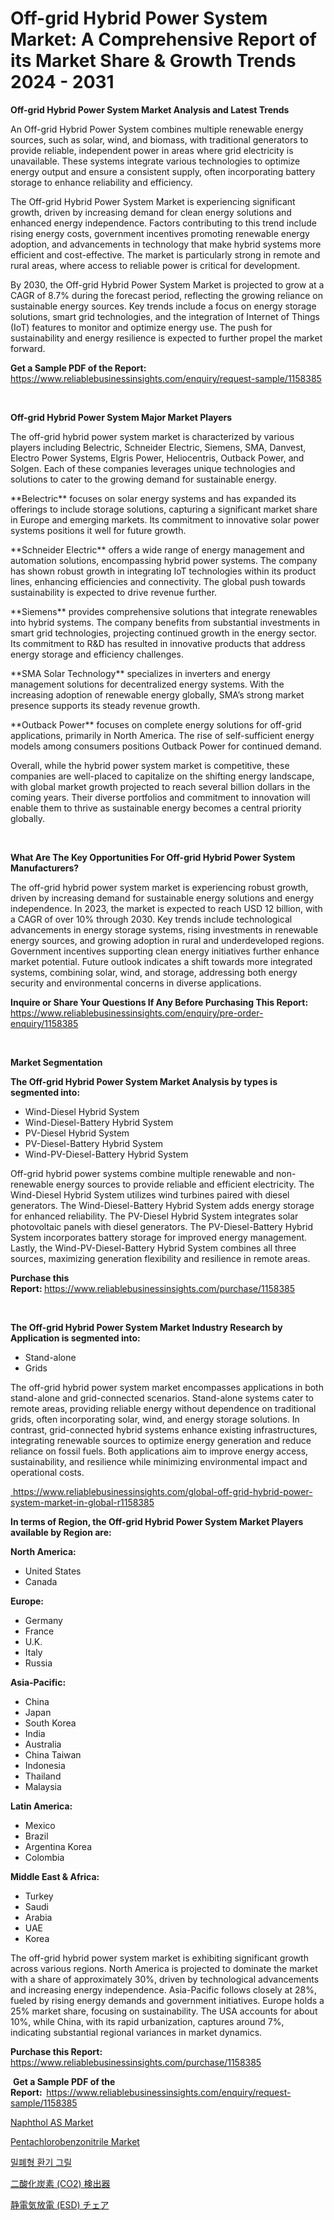 <p><h1>Off-grid Hybrid Power System Market: A Comprehensive Report of its Market Share & Growth Trends 2024 - 2031</h1></p><p><strong>Off-grid Hybrid Power System Market Analysis and Latest Trends</strong></p>
<p><p>An Off-grid Hybrid Power System combines multiple renewable energy sources, such as solar, wind, and biomass, with traditional generators to provide reliable, independent power in areas where grid electricity is unavailable. These systems integrate various technologies to optimize energy output and ensure a consistent supply, often incorporating battery storage to enhance reliability and efficiency.</p><p>The Off-grid Hybrid Power System Market is experiencing significant growth, driven by increasing demand for clean energy solutions and enhanced energy independence. Factors contributing to this trend include rising energy costs, government incentives promoting renewable energy adoption, and advancements in technology that make hybrid systems more efficient and cost-effective. The market is particularly strong in remote and rural areas, where access to reliable power is critical for development.</p><p>By 2030, the Off-grid Hybrid Power System Market is projected to grow at a CAGR of 8.7% during the forecast period, reflecting the growing reliance on sustainable energy sources. Key trends include a focus on energy storage solutions, smart grid technologies, and the integration of Internet of Things (IoT) features to monitor and optimize energy use. The push for sustainability and energy resilience is expected to further propel the market forward.</p></p>
<p><strong>Get a Sample PDF of the Report:&nbsp;</strong> <a href="https://www.reliablebusinessinsights.com/enquiry/request-sample/1158385">https://www.reliablebusinessinsights.com/enquiry/request-sample/1158385</a></p>
<p>&nbsp;</p>
<p><strong>Off-grid Hybrid Power System Major Market Players</strong></p>
<p><p>The off-grid hybrid power system market is characterized by various players including Belectric, Schneider Electric, Siemens, SMA, Danvest, Electro Power Systems, Elgris Power, Heliocentris, Outback Power, and Solgen. Each of these companies leverages unique technologies and solutions to cater to the growing demand for sustainable energy.</p><p>**Belectric** focuses on solar energy systems and has expanded its offerings to include storage solutions, capturing a significant market share in Europe and emerging markets. Its commitment to innovative solar power systems positions it well for future growth.</p><p>**Schneider Electric** offers a wide range of energy management and automation solutions, encompassing hybrid power systems. The company has shown robust growth in integrating IoT technologies within its product lines, enhancing efficiencies and connectivity. The global push towards sustainability is expected to drive revenue further.</p><p>**Siemens** provides comprehensive solutions that integrate renewables into hybrid systems. The company benefits from substantial investments in smart grid technologies, projecting continued growth in the energy sector. Its commitment to R&D has resulted in innovative products that address energy storage and efficiency challenges.</p><p>**SMA Solar Technology** specializes in inverters and energy management solutions for decentralized energy systems. With the increasing adoption of renewable energy globally, SMA’s strong market presence supports its steady revenue growth.</p><p>**Outback Power** focuses on complete energy solutions for off-grid applications, primarily in North America. The rise of self-sufficient energy models among consumers positions Outback Power for continued demand.</p><p>Overall, while the hybrid power system market is competitive, these companies are well-placed to capitalize on the shifting energy landscape, with global market growth projected to reach several billion dollars in the coming years. Their diverse portfolios and commitment to innovation will enable them to thrive as sustainable energy becomes a central priority globally.</p></p>
<p>&nbsp;</p>
<p><strong>What Are The Key Opportunities For Off-grid Hybrid Power System Manufacturers?</strong></p>
<p><p>The off-grid hybrid power system market is experiencing robust growth, driven by increasing demand for sustainable energy solutions and energy independence. In 2023, the market is expected to reach USD 12 billion, with a CAGR of over 10% through 2030. Key trends include technological advancements in energy storage systems, rising investments in renewable energy sources, and growing adoption in rural and underdeveloped regions. Government incentives supporting clean energy initiatives further enhance market potential. Future outlook indicates a shift towards more integrated systems, combining solar, wind, and storage, addressing both energy security and environmental concerns in diverse applications.</p></p>
<p><strong>Inquire or Share Your Questions If Any Before Purchasing This Report:</strong> <a href="https://www.reliablebusinessinsights.com/enquiry/pre-order-enquiry/1158385">https://www.reliablebusinessinsights.com/enquiry/pre-order-enquiry/1158385</a></p>
<p>&nbsp;</p>
<p><strong>Market Segmentation</strong></p>
<p><strong>The Off-grid Hybrid Power System Market Analysis by types is segmented into:</strong></p>
<p><ul><li>Wind-Diesel Hybrid System</li><li>Wind-Diesel-Battery Hybrid System</li><li>PV-Diesel Hybrid System</li><li>PV-Diesel-Battery Hybrid System</li><li>Wind-PV-Diesel-Battery Hybrid System</li></ul></p>
<p><p>Off-grid hybrid power systems combine multiple renewable and non-renewable energy sources to provide reliable and efficient electricity. The Wind-Diesel Hybrid System utilizes wind turbines paired with diesel generators. The Wind-Diesel-Battery Hybrid System adds energy storage for enhanced reliability. The PV-Diesel Hybrid System integrates solar photovoltaic panels with diesel generators. The PV-Diesel-Battery Hybrid System incorporates battery storage for improved energy management. Lastly, the Wind-PV-Diesel-Battery Hybrid System combines all three sources, maximizing generation flexibility and resilience in remote areas.</p></p>
<p><strong>Purchase this Report:&nbsp;</strong><a href="https://www.reliablebusinessinsights.com/purchase/1158385">https://www.reliablebusinessinsights.com/purchase/1158385</a></p>
<p>&nbsp;</p>
<p><strong>The Off-grid Hybrid Power System Market Industry Research by Application is segmented into:</strong></p>
<p><ul><li>Stand-alone</li><li>Grids</li></ul></p>
<p><p>The off-grid hybrid power system market encompasses applications in both stand-alone and grid-connected scenarios. Stand-alone systems cater to remote areas, providing reliable energy without dependence on traditional grids, often incorporating solar, wind, and energy storage solutions. In contrast, grid-connected hybrid systems enhance existing infrastructures, integrating renewable sources to optimize energy generation and reduce reliance on fossil fuels. Both applications aim to improve energy access, sustainability, and resilience while minimizing environmental impact and operational costs.</p></p>
<p><a href="https://www.reliablebusinessinsights.com/global-off-grid-hybrid-power-system-market-in-global-r1158385">&nbsp;https://www.reliablebusinessinsights.com/global-off-grid-hybrid-power-system-market-in-global-r1158385</a></p>
<p><strong>In terms of Region, the Off-grid Hybrid Power System Market Players available by Region are:</strong></p>
<p>
    <p> <strong> North America: </strong>
        <ul>
            <li>United States</li>
            <li>Canada</li>
        </ul>
        </p> 
    <p> <strong> Europe: </strong>
        <ul>
            <li>Germany</li>
            <li>France</li>
            <li>U.K.</li>
            <li>Italy</li>
            <li>Russia</li>
        </ul>
        </p> 
    <p> <strong> Asia-Pacific: </strong>
        <ul>
            <li>China</li>
            <li>Japan</li>
            <li>South Korea</li>
            <li>India</li>
            <li>Australia</li>
            <li>China Taiwan</li>
            <li>Indonesia</li>
            <li>Thailand</li>
            <li>Malaysia</li>
        </ul>
        </p> 
    <p> <strong> Latin America: </strong>
        <ul>
            <li>Mexico</li>
            <li>Brazil</li>
            <li>Argentina Korea</li>
            <li>Colombia</li>
        </ul>
        </p> 
    <p> <strong> Middle East & Africa: </strong>
        <ul>
            <li>Turkey</li>
            <li>Saudi</li>
            <li>Arabia</li>
            <li>UAE</li>
            <li>Korea</li>
        </ul>
    </p>
    </p>
<p><p>The off-grid hybrid power system market is exhibiting significant growth across various regions. North America is projected to dominate the market with a share of approximately 30%, driven by technological advancements and increasing energy independence. Asia-Pacific follows closely at 28%, fueled by rising energy demands and government initiatives. Europe holds a 25% market share, focusing on sustainability. The USA accounts for about 10%, while China, with its rapid urbanization, captures around 7%, indicating substantial regional variances in market dynamics.</p></p>
<p><strong>Purchase this Report: </strong><a href="https://www.reliablebusinessinsights.com/purchase/1158385">https://www.reliablebusinessinsights.com/purchase/1158385</a></p>
<p>&nbsp;<strong>Get a Sample PDF of the Report:&nbsp;&nbsp;</strong><a href="https://www.reliablebusinessinsights.com/enquiry/request-sample/1158385">https://www.reliablebusinessinsights.com/enquiry/request-sample/1158385</a></p>
<p><strong></strong></p>
<p><p><a href="https://issuu.com/reportprime-2/docs/naphthol-as-market-size-2030.pptx_cfd488e0029377">Naphthol AS Market</a></p><p><a href="https://issuu.com/reportprime-2/docs/pentachlorobenzonitrile-market-size_cb94605ec100c7">Pentachlorobenzonitrile Market</a></p><p><a href="https://medium.com/@vlcostes/closed-ventilation-grille-market-%EC%9D%98-%EA%B8%80%EB%A1%9C%EB%B2%8C-%EC%8B%9C%EC%9E%A5-%EA%B0%9C%EC%9A%94%EB%8A%94-%EC%A0%84-%EC%84%B8%EA%B3%84-%EB%B0%8F-%EC%A3%BC%EC%9A%94-%EC%8B%9C%EC%9E%A5%EC%9D%98-%EC%82%B0%EC%97%85%EC%97%90-%EC%98%81%ED%96%A5%EC%9D%84-%EB%AF%B8%EC%B9%98%EB%8A%94-%EC%A3%BC%EC%9A%94-%ED%8A%B8%EB%A0%8C%EB%93%9C%EC%97%90-%EB%8C%80%ED%95%9C-%EB%8F%85%ED%8A%B9%ED%95%9C-%EA%B4%80%EC%A0%90%EC%9D%84-%EC%A0%9C%EA%B3%B5%ED%95%A9%EB%8B%88%EB%8B%A4-9615175eface">밀폐형 환기 그릴</a></p><p><a href="https://medium.com/@maximuskihn1939/carbon-dioxide-co2-detectors-market-%E3%81%AE%E3%82%B0%E3%83%AD%E3%83%BC%E3%83%90%E3%83%AB%E5%B8%82%E5%A0%B4%E6%A6%82%E8%A6%81%E3%81%AF-%E4%B8%96%E7%95%8C%E3%81%8A%E3%82%88%E3%81%B3%E4%B8%BB%E8%A6%81%E5%B8%82%E5%A0%B4%E3%81%AB%E3%81%8A%E3%81%91%E3%82%8B%E6%A5%AD%E7%95%8C%E3%81%AB%E5%BD%B1%E9%9F%BF%E3%82%92%E4%B8%8E%E3%81%88%E3%82%8B%E4%B8%BB%E8%A6%81%E3%81%AA%E3%83%88%E3%83%AC%E3%83%B3%E3%83%89%E3%81%AB%E3%81%A4%E3%81%84%E3%81%A6-%E7%8B%AC%E8%87%AA%E3%81%AE%E8%A6%96%E7%82%B9%E3%82%92%E6%8F%90%E4%BE%9B%E3%81%97%E3%81%BE%E3%81%99-12576a190b54">二酸化炭素 (CO2) 検出器</a></p><p><a href="https://medium.com/@maximuskihn1939/electrostatic-discharge-esd-chair-market-%E3%81%AF-%E3%82%B3%E3%82%B9%E3%83%88%E7%AE%A1%E7%90%86%E3%81%A8%E5%8A%B9%E7%8E%87%E5%90%91%E4%B8%8A%E3%82%92%E5%84%AA%E5%85%88%E3%81%97%E3%81%BE%E3%81%99-%E3%81%95%E3%82%89%E3%81%AB-%E5%A0%B1%E5%91%8A%E6%9B%B8%E3%81%AF%E5%B8%82%E5%A0%B4%E3%81%AE%E9%9C%80%E8%A6%81%E9%9D%A2%E3%81%A8%E4%BE%9B%E7%B5%A6%E9%9D%A2%E3%81%AE%E4%B8%A1%E6%96%B9%E3%82%92%E3%82%AB%E3%83%90%E3%83%BC%E3%81%97%E3%81%A6%E3%81%84%E3%81%BE%E3%81%99-e49879f8eb50">静電気放電 (ESD) チェア</a></p></p>